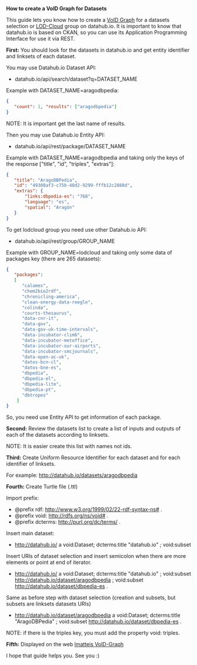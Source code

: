 **How to create a VoID Graph for Datasets**

This guide lets you know how to create a [VoID Graph](http://semanticweb.org/wiki/VoID) for a datasets selection or [LOD-Cloud](http://datahub.io/group/lodcloud) group on datahub.io. It is important to know that datahub.io is based on CKAN, so you can use its Application Programming Interface for use it via REST.

**First:** You should look for the datasets in datahub.io and get entity identifier and linksets of each dataset. 

You may use Datahub.io Dataset API:
- datahub.io/api/search/dataset?q=DATASET_NAME

Example with DATASET_NAME=aragodbpedia:

```json
{
   "count": 1, "results": ["aragodbpedia"]
}
```

NOTE: It is important get the last name of results.

Then you may use Datahub.io Entity API:
- datahub.io/api/rest/package/DATASET_NAME 

Example with DATASET_NAME=aragodbpedia and taking only the keys of the response ["title", "id", "triples", "extras"]:

```json
{
   "title": "AragoDBPedia",
   "id": "49300af3-c75b-48d2-9299-fffb12c2888d",
   "extras": {
       "links:dbpedia-es": "768",
       "language": "es",
       "spatial": "Aragón"
   }
}
```

To get lodcloud group you need use other Datahub.io API:
- datahub.io/api/rest/group/GROUP_NAME 

Example with GROUP_NAME=lodcloud and taking only some data of packages key (there are 265 datasets):

```json
{
   "packages":
   [ 
      "calames",
      "chem2bio2rdf",
      "chronicling-america",
      "clean-energy-data-reegle",
      "colinda",
      "courts-thesaurus",
      "data-cnr-it",
      "data-gov",
      "data-gov-uk-time-intervals",
      "data-incubator-climb",
      "data-incubator-metoffice",
      "data-incubator-our-airports",
      "data-incubator-smcjournals",
      "data-open-ac-uk",
      "datos-bcn-cl",
      "datos-bne-es",
      "dbpedia",
      "dbpedia-el",
      "dbpedia-lite",
      "dbpedia-pt",
      "dbtropes"
    ]
}
```

So, you need use Entity API to get information of each package.

**Second:** Review the datasets list ​​to create a list of inputs and outputs of each of the datasets according to linksets.

NOTE: It is easier create this list with names not ids.

**Third:** Create Uniform Resource Identifier for each dataset and for each identifier of linksets. 

For example: http://datahub.io/datasets/aragodbpedia

**Fourth:** Create Turtle file (.ttl)

Import prefix:

- @prefix rdf: <http://www.w3.org/1999/02/22-rdf-syntax-ns#> .
- @prefix void: <http://rdfs.org/ns/void#> .
- @prefix dcterms: <http://purl.org/dc/terms/> .

Insert main dataset:

- <http://datahub.io/> a void:Dataset; dcterms:title "datahub.io" ; void:subset

Insert URIs of dataset selection and insert semicolon when there are more elements or point at end of iterator.

- <http://datahub.io/> a void:Dataset; dcterms:title "datahub.io" ; void:subset <http://datahub.io/dataset/aragodbpedia> ; void:subset <http://datahub.io/dataset/dbpedia-es> .

Same as before step with dataset selection (creation and subsets, but subsets are linksets datasets URIs)

- <http://datahub.io/dataset/aragodbpedia> a void:Dataset; dcterms:title "AragoDBPedia" ; void:subset <http://datahub.io/dataset/dbpedia-es> .

NOTE: if there is the triples key, you must add the property void: triples.

**Fifth:** Displayed on the web [lmatteis VoID-Graph](http://lmatteis.github.io/void-graph/)

I hope that guide helps you. See you :)




